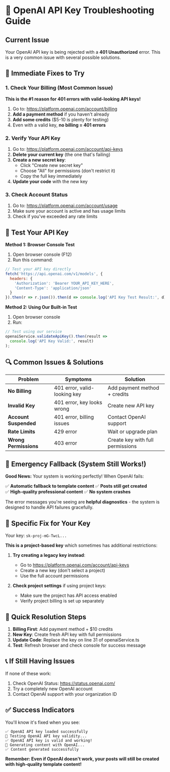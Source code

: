 # 🚨 OpenAI API Key Troubleshooting Guide

## Current Issue
Your OpenAI API key is being rejected with a **401 Unauthorized** error. This is a very common issue with several possible solutions.

## 🔧 Immediate Fixes to Try

### 1. Check Your Billing (Most Common Issue)
**This is the #1 reason for 401 errors with valid-looking API keys!**

1. Go to: https://platform.openai.com/account/billing
2. **Add a payment method** if you haven't already
3. **Add some credits** ($5-10 is plenty for testing)
4. Even with a valid key, **no billing = 401 errors**

### 2. Verify Your API Key
1. Go to: https://platform.openai.com/account/api-keys
2. **Delete your current key** (the one that's failing)
3. **Create a new secret key**:
   - Click "Create new secret key"
   - Choose "All" for permissions (don't restrict it)
   - Copy the full key immediately
4. **Update your code** with the new key

### 3. Check Account Status
1. Go to: https://platform.openai.com/account/usage
2. Make sure your account is active and has usage limits
3. Check if you've exceeded any rate limits

## 🧪 Test Your API Key

**Method 1: Browser Console Test**
1. Open browser console (F12)
2. Run this command:
```javascript
// Test your API key directly
fetch('https://api.openai.com/v1/models', {
  headers: {
    'Authorization': 'Bearer YOUR_API_KEY_HERE',
    'Content-Type': 'application/json'
  }
}).then(r => r.json()).then(d => console.log('API Key Test Result:', d));
```

**Method 2: Using Our Built-in Test**
1. Open browser console
2. Run:
```javascript
// Test using our service
openaiService.validateApiKey().then(result => 
  console.log('API Key Valid:', result)
);
```

## 🔍 Common Issues & Solutions

| Problem | Symptoms | Solution |
|---------|----------|----------|
| **No Billing** | 401 error, valid-looking key | Add payment method + credits |
| **Invalid Key** | 401 error, key looks wrong | Create new API key |
| **Account Suspended** | 401 error, billing issues | Contact OpenAI support |
| **Rate Limits** | 429 error | Wait or upgrade plan |
| **Wrong Permissions** | 403 error | Create key with full permissions |

## 🏥 Emergency Fallback (System Still Works!)

**Good News:** Your system is working perfectly! When OpenAI fails:

✅ **Automatic fallback to template content**
✅ **Posts still get created**  
✅ **High-quality professional content**
✅ **No system crashes**

The error messages you're seeing are **helpful diagnostics** - the system is designed to handle API failures gracefully.

## 🎯 Specific Fix for Your Key

Your key: `sk-proj-mG-TwcL...`

**This is a project-based key** which sometimes has additional restrictions:

1. **Try creating a legacy key instead**:
   - Go to https://platform.openai.com/account/api-keys
   - Create a new key (don't select a project)
   - Use the full account permissions

2. **Check project settings** if using project keys:
   - Make sure the project has API access enabled
   - Verify project billing is set up separately

## 🚀 Quick Resolution Steps

1. **Billing First**: Add payment method + $10 credits
2. **New Key**: Create fresh API key with full permissions
3. **Update Code**: Replace the key on line 31 of openaiService.ts
4. **Test**: Refresh browser and check console for success message

## 📞 If Still Having Issues

If none of these work:
1. Check OpenAI Status: https://status.openai.com/
2. Try a completely new OpenAI account
3. Contact OpenAI support with your organization ID

## ✅ Success Indicators

You'll know it's fixed when you see:
```
✅ OpenAI API key loaded successfully
🧪 Testing OpenAI API key validity...
✅ OpenAI API key is valid and working!
🤖 Generating content with OpenAI...
✅ Content generated successfully
```

**Remember: Even if OpenAI doesn't work, your posts will still be created with high-quality template content!**
